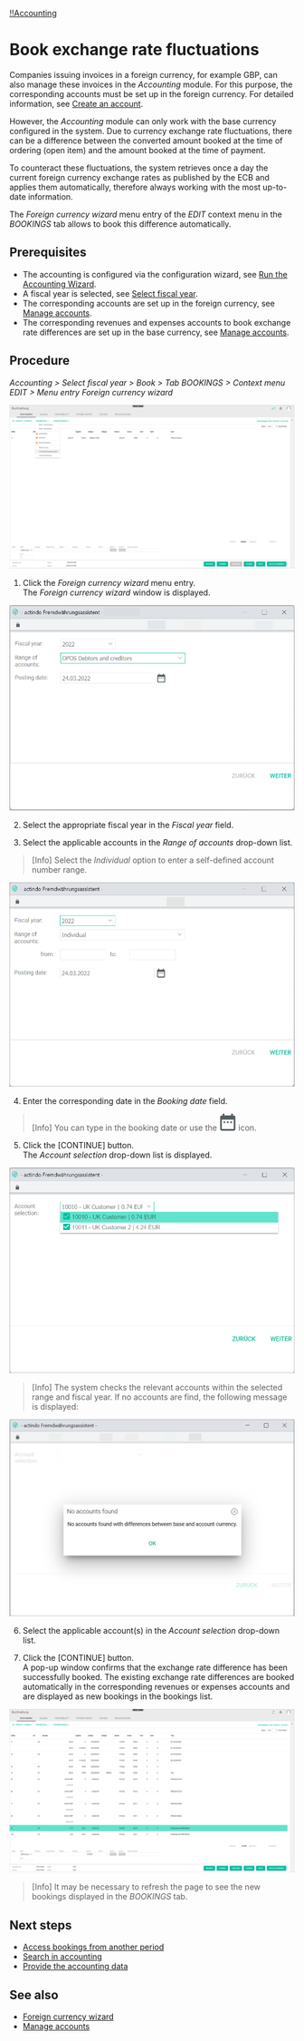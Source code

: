 [!!Accounting](RetailSuiteAccounting)

# Book exchange rate fluctuations

Companies issuing invoices in a foreign currency, for example GBP, can also manage these invoices in the *Accounting* module. For this purpose, the corresponding accounts must be set up in the foreign currency. For detailed information, see [Create an account](/RetailSuiteAccounting/Integration/04_ManageAccounts.md#create-an-account).

However, the *Accounting* module can only work with the base currency configured in the system. Due to currency exchange rate fluctuations, there can be a difference between the converted amount booked at the time of ordering (open item) and the amount booked at the time of payment.  

 To counteract these fluctuations, the system retrieves once a day the current foreign currency exchange rates as published by the ECB and applies them automatically, therefore always working with the most up-to-date information.

 The *Foreign currency wizard* menu entry of the *EDIT* context menu in the *BOOKINGS* tab allows to book this difference automatically.

## Prerequisites

- The accounting is configured via the configuration wizard, see [Run the Accounting Wizard](01_RunAccountingWizard.md).
- A fiscal year is selected, see [Select fiscal year](01_SelectFiscalYear.md).
- The corresponding accounts are set up in the foreign currency, see [Manage accounts](/RetailSuiteAccounting/Integration/04_ManageAccounts.md).
- The corresponding revenues and expenses accounts to book exchange rate differences are set up in the base currency, see [Manage accounts](/RetailSuiteAccounting/Integration/04_ManageAccounts.md#create-an-account).

## Procedure

*Accounting > Select fiscal year > Book > Tab BOOKINGS > Context menu EDIT > Menu entry Foreign currency wizard*

![Foreign currency wizard](/Assets/Screenshots/RetailSuiteAccounting/Book/ForeignCurrencyWizard.png "[Foreign currency wizard]")

1. Click the *Foreign currency wizard* menu entry.  
The *Foreign currency wizard* window is displayed.

  ![Foreign currency wizard window](/Assets/Screenshots/RetailSuiteAccounting/Book/ForeignCurrencyWizardWindow01.png "[Foreign currency wizard window]")

2. Select the appropriate fiscal year in the *Fiscal year* field.

3. Select the applicable accounts in the *Range of accounts* drop-down list.

  > [Info] Select the *Individual* option to enter a self-defined account number range.

  ![Foreign currency wizard - individual account](/Assets/Screenshots/RetailSuiteAccounting/Book/ForeignCurrencyWizardWindow02.png "[Foreign currency wizard - individual account]")

4. Enter the corresponding date in the *Booking date* field.

  > [Info] You can type in the booking date or use the ![Calendar](/Assets/Icons/Calendar.png "[Calendar]") icon.

  [comment]: <> (In the screenshot "Posting date")

5. Click the [CONTINUE] button.  
The *Account selection* drop-down list is displayed.

  ![Account selection](/Assets/Screenshots/RetailSuiteAccounting/Book/ForeignCurrencyWizardWindow03.png "[Account selection]")

  > [Info] The system checks the relevant accounts within the selected range and fiscal year. If no accounts are find, the following message is displayed:

  ![No accounts found](/Assets/Screenshots/RetailSuiteAccounting/Book/ForeignCurrencyWizardNoAccounts.png "[No accounts found]")

6. Select the applicable account(s) in the *Account selection* drop-down list.  

7. Click the [CONTINUE] button.   
A pop-up window confirms that the exchange rate difference has been successfully booked. The existing exchange rate differences are booked automatically in the corresponding revenues or expenses accounts and are displayed as new bookings in the bookings list.

  ![No accounts found](/Assets/Screenshots/RetailSuiteAccounting/Book/ExchangeRateDifferences.png "[No accounts found]")

  > [Info] It may be necessary to refresh the page to see the new bookings displayed in the *BOOKINGS* tab.

## Next steps

  - [Access bookings from another period](13_AccessBookingsPeriod.md)
  - [Search in accounting](14_SearchAccounting.md)
  - [Provide the accounting data](15_ProvideAccountingData.md)

## See also

  - [Foreign currency wizard](/RetailSuiteAccounting/UserInterface/XX_ForeignCurrencyWizard.md)
  - [Manage accounts](/RetailSuiteAccounting/Integration/04_ManageAccounts.md)
